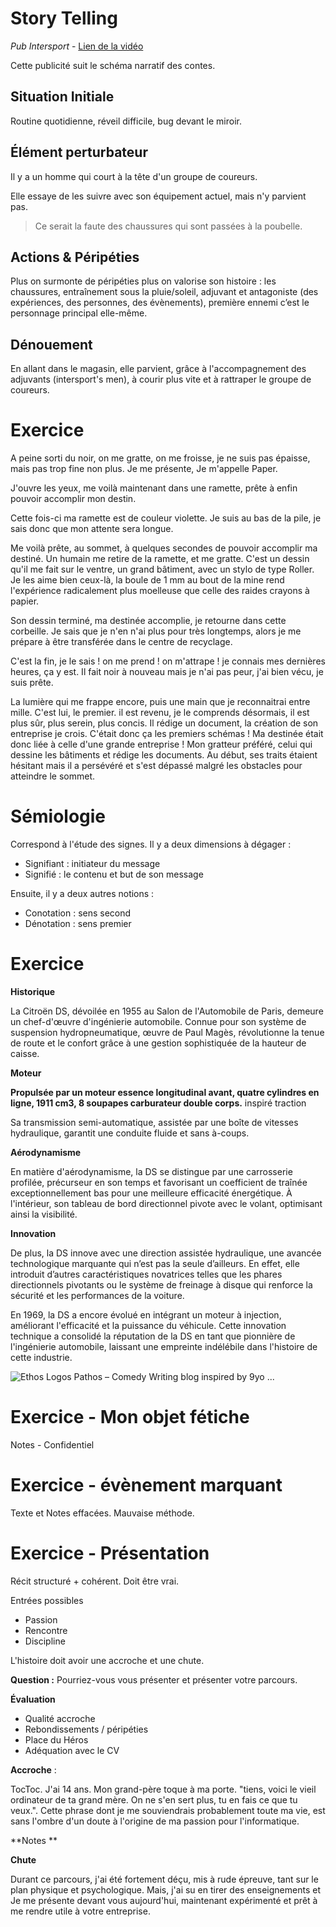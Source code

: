 # Story Telling

*Pub Intersport* - [Lien de la vidéo](https://www.youtube.com/watch?v=-sM79W0KYk0&pp=ygUOaW50ZXJzcG9ydCBwdWI%3D)

Cette publicité suit le schéma narratif des contes.

## Situation Initiale

Routine quotidienne, réveil difficile, bug devant le miroir.



## Élément perturbateur

Il y a un homme qui court à la tête d'un groupe de coureurs.

Elle essaye de les suivre avec son équipement actuel, mais n'y parvient pas.

> Ce serait la faute des chaussures qui sont passées à la poubelle.

## Actions & Péripéties

Plus on surmonte de péripéties plus on valorise son histoire : les chaussures, entraînement sous la pluie/soleil, adjuvant et antagoniste (des expériences, des personnes, des évènements), première ennemi c’est le personnage principal elle-même.

## Dénouement

En allant dans le magasin, elle parvient, grâce à l'accompagnement des adjuvants (intersport's men), à courir plus vite et à rattraper le groupe de coureurs.

# Exercice

A peine sorti du noir, on me gratte, on me froisse, je ne suis pas épaisse, mais pas trop fine non plus. Je me présente, Je m'appelle Paper.

J'ouvre les yeux, me voilà maintenant dans une ramette, prête à enfin pouvoir accomplir mon destin.

Cette fois-ci ma ramette est de couleur violette. Je suis au bas de la pile, je sais donc que mon attente sera longue.

Me voilà prête, au sommet, à quelques secondes de pouvoir accomplir ma destiné. Un humain me retire de la ramette, et me gratte. C'est un dessin qu'il me fait sur le ventre, un grand bâtiment, avec un stylo de type Roller. Je les aime bien ceux-là, la boule de 1 mm au bout de la mine rend l'expérience radicalement plus moelleuse que celle des raides crayons à papier.

Son dessin terminé, ma destinée accomplie, je retourne dans cette corbeille. Je sais que je n'en n'ai plus pour très longtemps, alors je me prépare à être transférée dans le centre de recyclage.

C'est la fin, je le sais ! on me prend ! on m'attrape ! je connais mes dernières heures, ça y est. Il fait noir à nouveau mais je n'ai pas peur, j'ai bien vécu, je suis prête.

La lumière qui me frappe encore, puis une main que je reconnaitrai entre mille. C'est lui, le premier. il est revenu, je le comprends désormais, il est plus sûr, plus serein, plus concis. Il rédige un document, la création de son entreprise je crois. C'était donc ça les premiers schémas ! Ma destinée était donc liée à celle d'une grande entreprise ! Mon gratteur préféré, celui qui dessine les bâtiments et rédige les documents. Au début, ses traits étaient hésitant mais il a persévéré et s'est dépassé malgré les obstacles pour atteindre le sommet.

# Sémiologie

Correspond à l'étude des signes. Il y a deux dimensions à dégager : 

- Signifiant : initiateur du message
- Signifié : le contenu et but de son message

Ensuite, il y a deux autres notions : 

- Conotation : sens second
- Dénotation : sens premier

# Exercice

**Historique**

La Citroën DS, dévoilée en 1955 au Salon de l'Automobile de Paris, demeure un chef-d'œuvre d'ingénierie automobile. Connue pour son système de suspension hydropneumatique, œuvre de Paul Magès, révolutionne la tenue de route et le confort grâce à une gestion sophistiquée de la hauteur de caisse. 

**Moteur**

**Propulsée par un moteur essence longitudinal avant, quatre cylindres en ligne, 1911 cm3, 8 soupapes carburateur double corps.**  inspiré traction

Sa transmission semi-automatique, assistée par une boîte de vitesses hydraulique, garantit une conduite fluide et sans à-coups. 

**Aérodynamisme**

En matière d'aérodynamisme, la DS se distingue par une carrosserie profilée, précurseur en son temps et favorisant un coefficient de traînée exceptionnellement bas pour une meilleure efficacité énergétique.  À l'intérieur, son tableau de bord directionnel pivote avec le volant, optimisant ainsi la visibilité.  

**Innovation**

De plus, la DS innove avec une direction assistée hydraulique, une avancée technologique marquante qui n’est pas la seule d’ailleurs. En effet, elle introduit d’autres caractéristiques novatrices telles que les phares directionnels pivotants ou le système de freinage à disque qui renforce la sécurité et les performances de la voiture.  

En 1969, la DS a encore évolué en intégrant un moteur à injection, améliorant l'efficacité et la puissance du véhicule. Cette innovation technique a consolidé la réputation de la DS en tant que pionnière de l'ingénierie automobile, laissant une empreinte indélébile dans l'histoire de cette industrie.

![Ethos Logos Pathos – Comedy Writing blog inspired by 9yo ...](https://newyorkimprovtheater.files.wordpress.com/2017/10/img_20171025_081313_052.jpg?w=1200)

# Exercice - Mon objet fétiche

Notes - Confidentiel

# Exercice - évènement marquant

Texte et Notes effacées. Mauvaise méthode.

# Exercice - Présentation

Récit structuré + cohérent. Doit être vrai.

Entrées possibles 

- Passion 
- Rencontre
- Discipline

L'histoire doit avoir une accroche et une chute.

**Question :** Pourriez-vous vous présenter et présenter votre parcours.

**Évaluation** 

- Qualité accroche
- Rebondissements / péripéties
- Place du Héros
- Adéquation avec le CV



**Accroche** :

TocToc. J'ai 14 ans. Mon grand-père toque à ma porte. "tiens, voici le vieil ordinateur de ta grand mère. On ne s'en sert plus, tu en fais ce que tu veux.". Cette phrase dont je me souviendrais probablement toute ma vie, est sans l'ombre d'un doute à l'origine de ma passion pour l'informatique. 

**Notes **

**Chute**

Durant ce parcours, j'ai été fortement déçu, mis à rude épreuve, tant sur le plan physique et psychologique. Mais, j'ai su en tirer des enseignements et Je me présente devant vous aujourd'hui, maintenant expérimenté et prêt à me rendre utile à votre entreprise.

